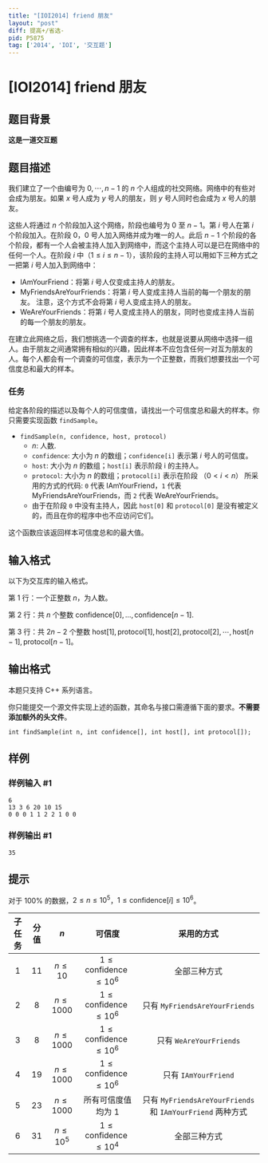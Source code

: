 ```yaml
---
title: "[IOI2014] friend 朋友"
layout: "post"
diff: 提高+/省选-
pid: P5875
tag: ['2014', 'IOI', '交互题']
---
```

# [IOI2014] friend 朋友
## 题目背景

**这是一道交互题**
## 题目描述

我们建立了一个由编号为 $0,\cdots,n - 1$ 的 $n$ 个人组成的社交网络。网络中的有些对会成为朋友。如果 $x$ 号人成为 $y$ 号人的朋友，则 $y$ 号人同时也会成为 $x$ 号人的朋友。

这些人将通过 $n$ 个阶段加入这个网络，阶段也编号为 $0$ 至 $n−1$。第 $i$ 号人在第 $i$ 个阶段加入。在阶段 $0$，$0$ 号人加入网络并成为唯一的人。此后 $n - 1$ 个阶段的各个阶段，都有一个人会被主持人加入到网络中，而这个主持人可以是已在网络中的任何一个人。在阶段 $i$ 中（$1\le i\le n−1$），该阶段的主持人可以用如下三种方式之一把第 $i$ 号人加入到网络中：

- IAmYourFriend：将第 $i$ 号人仅变成主持人的朋友。
- MyFriendsAreYourFriends：将第 $i$ 号人变成主持人当前的每一个朋友的朋友。 注意，这个方式不会将第 $i$ 号人变成主持人的朋友。
- WeAreYourFriends：将第 $i$ 号人变成主持人的朋友，同时也变成主持人当前的每一个朋友的朋友。

在建立此网络之后，我们想挑选一个调查的样本，也就是说要从网络中选择一组人。由于朋友之间通常拥有相似的兴趣，因此样本不应包含任何一对互为朋友的人。每个人都会有一个调查的可信度，表示为一个正整数，而我们想要找出一个可信度总和最大的样本。

### 任务

给定各阶段的描述以及每个人的可信度值，请找出一个可信度总和最大的样本。你只需要实现函数 `findSample`。

* `findSample(n, confidence, host, protocol)`
	* $n$: 人数.
	* `confidence`: 大小为 $n$ 的数组；`confidence[i]` 表示第 $i$ 号人的可信度。
	* `host`: 大小为 $n$ 的数组；`host[i]` 表示阶段 i 的主持人。
	* `protocol`: 大小为 $n$ 的数组；`protocol[i]` 表示在阶段 （$0<i<n$） 所采用的方式的代码: `0` 代表 IAmYourFriend，`1` 代表 MyFriendsAreYourFriends，而 `2` 代表 WeAreYourFriends。
	* 由于在阶段 `0` 中没有主持人，因此 `host[0]` 和 `protocol[0]` 是没有被定义的，而且在你的程序中也不应访问它们。

这个函数应该返回样本可信度总和的最大值。
## 输入格式

以下为交互库的输入格式。

第 $1$ 行：一个正整数 $n$，为人数。

第 $2$ 行：共 $n$ 个整数 $\mathrm{confidence}[0],\ldots,\mathrm{confidence}[n-1]$.

第 $3$ 行：共 $2n-2$ 个整数 $\mathrm{host}[1],\mathrm{protocol}[1], \mathrm{host}[2], \mathrm{protocol}[2],\cdots, \mathrm{host}[n-1], \mathrm{protocol}[n-1]$。
## 输出格式

本题只支持 C++ 系列语言。

你只能提交一个源文件实现上述的函数，其命名与接口需遵循下面的要求。**不需要添加额外的头文件**。

`int findSample(int n, int confidence[], int host[], int protocol[]);`
## 样例

### 样例输入 #1
```
6
13 3 6 20 10 15
0 0 0 1 1 2 2 1 0 0

```
### 样例输出 #1
```
35

```
## 提示

对于 $100\%$ 的数据，$2 \le n \le 10^5$，$1 \le \mathrm{confidence}[i] \le 10^6$。

|**子任务**|**分值**|$n$|**可信度**|**采用的方式**|
|:-:|:-:|:-:|:-:|:-:|
|1|$11$|$n\leq 10$|$1\leq \mathrm{confidence}\leq 10^6$|全部三种方式|
|2|$8$|$n\leq 1000$|$1\leq \mathrm{confidence}\leq 10^6$|只有 `MyFriendsAreYourFriends`|
|3|$8$|$n\leq 1000$|$1\leq \mathrm{confidence}\leq 10^6$|只有 `WeAreYourFriends`|
|4|$19$|$n\leq 1000$|$1\leq \mathrm{confidence}\leq 10^6$|只有 `IAmYourFriend`|
|5|$23$|$n\leq 1000$|所有可信度值均为 $1$|只有 `MyFriendsAreYourFriends` 和 `IAmYourFriend` 两种方式|
|6|$31$|$n\leq 10^5$|$1\leq \mathrm{confidence}\leq 10^4$|全部三种方式|
